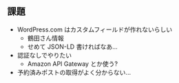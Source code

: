 ## 課題
* WordPress.com はカスタムフィールドが作れないらしい <!-- .element: class="fragment" data-fragment-index="1" -->
  - 鶴田さん情報
  - せめて JSON-LD 書ければなあ...
* 認証なしでやりたい  <!-- .element: class="fragment" data-fragment-index="2" -->
  - Amazon API Gateway とか使う?
* 予約済みポストの取得がよく分からない...  <!-- .element: class="fragment" data-fragment-index="3" -->
